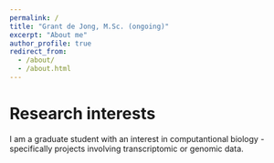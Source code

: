 ```yaml
---
permalink: /
title: "Grant de Jong, M.Sc. (ongoing)"
excerpt: "About me"
author_profile: true
redirect_from: 
  - /about/
  - /about.html
---
```


Research interests
======
I am a graduate student with an interest in computantional biology - specifically projects involving transcriptomic or genomic data. 


